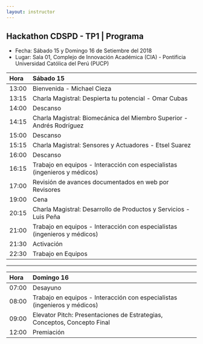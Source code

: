 ```yaml
---
layout: instructor
---
```

## Hackathon CDSPD - TP1 | Programa 
* Fecha: Sábado 15 y Domingo 16 de Setiembre del 2018
* Lugar: Sala 01, Complejo de Innovación Académica (CIA) - Pontificia Universidad Católica del Perú (PUCP) 

|Hora | Sábado 15                                                               | 
|:----|:------------------------------------------------------------------------|
|13:00|Bienvenida - Michael Cieza                                               |
|13:15|Charla Magistral: Despierta tu potencial - Omar Cubas                    |
|14:00|Descanso                                                                 |
|14:15|Charla Magistral: Biomecánica del Miembro Superior - Andrés Rodríguez    |
|15:00|Descanso                                                                 |
|15:15|Charla Magistral: Sensores y Actuadores - Etsel Suarez                   |
|16:00|Descanso                                                                 |
|16:15|Trabajo en equipos - Interacción con especialistas (ingenieros y médicos)|
|17:00|Revisión de avances documentados en web por Revisores                    |
|19:00|Cena                                                                     |
|20:15|Charla Magistral: Desarrollo de Productos y Servicios - Luis Peña        |
|21:00|Trabajo en equipos - Interacción con especialistas (ingenieros y médicos)|
|21:30|Activación                                                               |
|22:30|Trabajo en Equipos                                                       |

***

|Hora | Domingo 16                                                              | 
|:----|:------------------------------------------------------------------------|
|07:00|Desayuno                                                                 |
|08:00|Trabajo en equipos - Interacción con especialistas (ingenieros y médicos)|
|09:00|Elevator Pitch: Presentaciones de Estrategias, Conceptos, Concepto Final |                                                                                           
|12:00|Premiación                                                               |
